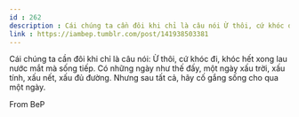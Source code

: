```yaml
---
id : 262
description : Cái chúng ta cần đôi khi chỉ là câu nói Ừ thôi, cứ khóc đi, khóc hết xong lau nước mắt mà sống tiếp. Có những ngày như thế đấy, một ngày xấu trời, xấu tính, xấu nết, xấu đủ đường. Nhưng sau tất cả, hãy cố gắng sống cho qua một ngày.
link : https://iambep.tumblr.com/post/141938503381
---
```


Cái chúng ta cần đôi khi chỉ là câu nói: Ừ thôi, cứ khóc đi, khóc hết xong
lau nước mắt mà sống tiếp. Có những ngày như thế đấy, một ngày xấu trời,
xấu tính, xấu nết, xấu đủ đường. Nhưng sau tất cả, hãy cố gắng sống cho
qua một ngày.

From BeP